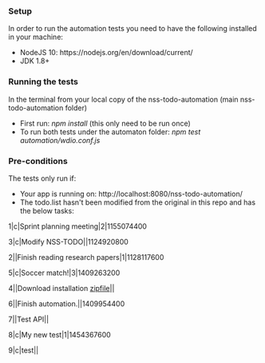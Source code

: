 <h3>Setup</h3>

In order to run the automation tests you need to have the following installed in your machine:
<ul>
<li>NodeJS 10:  https://nodejs.org/en/download/current/</li>
<li>JDK 1.8+</li>
</ul>

<h3>Running the tests</h3>

In the terminal from your local copy of the nss-todo-automation (main nss-todo-automation folder)
<ul>
<li>First run: <i>npm install</i> (this only need to be run once)</li>
<li>To run both tests under the automaton folder: <i>npm test automation/wdio.conf.js</i></li>
</ul>

<h3> Pre-conditions</h3>

The tests only run if:
<ul>
<li>Your app is running on: http://localhost:8080/nss-todo-automation/
<li>The todo.list hasn't been modified from the original in this repo and has the below tasks:</li>
</ul>

1|c|Sprint planning meeting|2|1155074400

3|c|Modify NSS-TODO||1124920800

2||Finish reading research papers|1|1128117600

5|c|Soccer match!|3|1409263200

4||Download installation <a href="https://github.com/amadeuspzs/TODO/archive/NSS-TODO.zip">zipfile</a>||

6||Finish automation.||1409954400

7||Test API||

8|c|My new test|1|1454367600

9|c|test||
